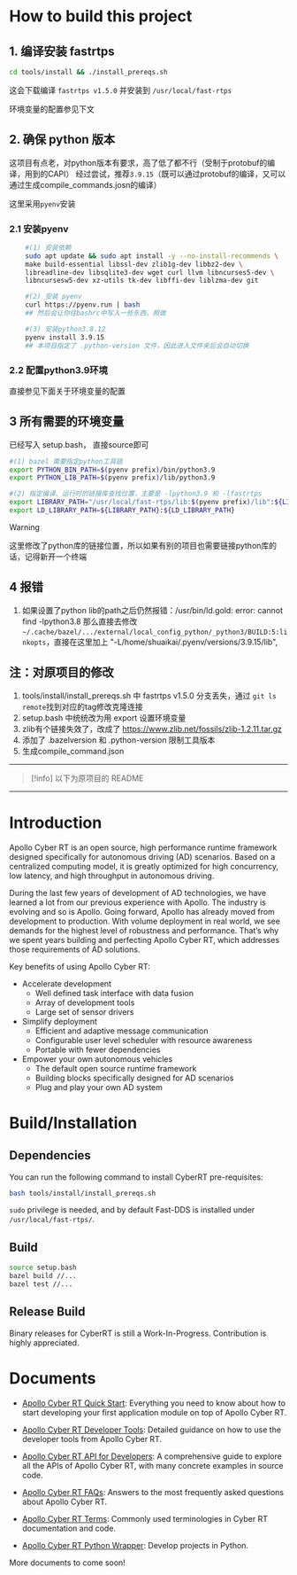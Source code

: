 # How to build this project

## 1. 编译安装 fastrtps

```bash
cd tools/install && ./install_prereqs.sh
```

这会下载编译 `fastrtps v1.5.0` 并安装到 `/usr/local/fast-rtps`

环境变量的配置参见下文


## 2. 确保 python 版本

这项目有点老，对python版本有要求，高了低了都不行（受制于protobuf的编译，用到的CAPI）
经过尝试，推荐`3.9.15`（既可以通过protobuf的编译，又可以通过生成compile_commands.josn的编译）

这里采用`pyenv`安装

### 2.1 安装pyenv
```bash
    #(1) 安装依赖
    sudo apt update && sudo apt install -y --no-install-recommends \
    make build-essential libssl-dev zlib1g-dev libbz2-dev \
    libreadline-dev libsqlite3-dev wget curl llvm libncurses5-dev \
    libncursesw5-dev xz-utils tk-dev libffi-dev liblzma-dev git

    #(2) 安装 pyenv
    curl https://pyenv.run | bash
    ## 然后会让你往bashrc中写入一些东西，照做

    #(3) 安装python3.8.12
    pyenv install 3.9.15
    ## 本项目指定了 .python-version 文件，因此进入文件夹后会自动切换
```

### 2.2 配置python3.9环境

直接参见下面关于环境变量的配置

## 3 所有需要的环境变量

已经写入 setup.bash， 直接source即可

```bash
#(1) bazel 需要指定python工具链
export PYTHON_BIN_PATH=$(pyenv prefix)/bin/python3.9
export PYTHON_LIB_PATH=$(pyenv prefix)/lib/python3.9

#(2) 指定编译、运行时的链接库查找位置，主要是 -lpython3.9 和 -lfastrtps
export LIBRARY_PATH="/usr/local/fast-rtps/lib:$(pyenv prefix)/lib":${LIBRARY_PATH}
export LD_LIBRARY_PATH=${LIBRARY_PATH}:${LD_LIBRARY_PATH}
```

>[!warning]
这里修改了python库的链接位置，所以如果有别的项目也需要链接python库的话，记得新开一个终端

## 4 报错
1. 如果设置了python lib的path之后仍然报错：/usr/bin/ld.gold: error: cannot find -lpython3.8
那么直接去修改 `~/.cache/bazel/.../external/local_config_python/_python3/BUILD:5:linkopts`，直接在这里加上 "-L/home/shuaikai/.pyenv/versions/3.9.15/lib",

## 注：对原项目的修改
1. tools/install/install_prereqs.sh 中 fastrtps v1.5.0 分支丢失，通过 `git ls remote`找到对应的tag修改克隆连接
2. setup.bash 中统统改为用 export 设置环境变量
3. zlib有个链接失效了，改成了 https://www.zlib.net/fossils/zlib-1.2.11.tar.gz
4. 添加了 .bazelversion 和 .python-version 限制工具版本
5. 生成compile_command.json

---

>[!info]
以下为原项目的 README

---


# Introduction

Apollo Cyber RT is an open source, high performance runtime framework designed
specifically for autonomous driving (AD) scenarios. Based on a centralized
computing model, it is greatly optimized for high concurrency, low latency, and
high throughput in autonomous driving.

During the last few years of development of AD technologies, we have learned a
lot from our previous experience with Apollo. The industry is evolving and so is
Apollo. Going forward, Apollo has already moved from development to production.
With volume deployment in real world, we see demands for the highest level of
robustness and performance. That’s why we spent years building and perfecting
Apollo Cyber RT, which addresses those requirements of AD solutions.

Key benefits of using Apollo Cyber RT:

- Accelerate development
  - Well defined task interface with data fusion
  - Array of development tools
  - Large set of sensor drivers
- Simplify deployment
  - Efficient and adaptive message communication
  - Configurable user level scheduler with resource awareness
  - Portable with fewer dependencies
- Empower your own autonomous vehicles
  - The default open source runtime framework
  - Building blocks specifically designed for AD scenarios
  - Plug and play your own AD system

# Build/Installation

## Dependencies

You can run the following command to install CyberRT pre-requisites:

```bash
bash tools/install/install_prereqs.sh
```

`sudo` privilege is needed, and by default Fast-DDS is installed under
`/usr/local/fast-rtps/`.

## Build

```bash
source setup.bash
bazel build //...
bazel test //...
```

## Release Build

Binary releases for CyberRT is still a Work-In-Progress. Contribution is highly
appreciated.

# Documents

- [Apollo Cyber RT Quick Start](https://github.com/ApolloAuto/apollo/tree/master/docs/cyber/CyberRT_Quick_Start.md):
  Everything you need to know about how to start developing your first
  application module on top of Apollo Cyber RT.

- [Apollo Cyber RT Developer Tools](https://github.com/ApolloAuto/apollo/tree/master/docs/cyber/CyberRT_Developer_Tools.md):
  Detailed guidance on how to use the developer tools from Apollo Cyber RT.

- [Apollo Cyber RT API for Developers](https://github.com/ApolloAuto/apollo/tree/master/docs/cyber/CyberRT_API_for_Developers.md):
  A comprehensive guide to explore all the APIs of Apollo Cyber RT, with many
  concrete examples in source code.

- [Apollo Cyber RT FAQs](https://github.com/ApolloAuto/apollo/tree/master/docs/cyber/CyberRT_FAQs.md):
  Answers to the most frequently asked questions about Apollo Cyber RT.

- [Apollo Cyber RT Terms](https://github.com/ApolloAuto/apollo/tree/master/docs/cyber/CyberRT_Terms.md):
  Commonly used terminologies in Cyber RT documentation and code.

- [Apollo Cyber RT Python Wrapper](python/README.md): Develop projects in
  Python.

More documents to come soon!
